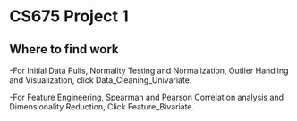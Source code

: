 # CS675 Project 1

## Where to find work

-For Initial Data Pulls, Normality Testing and Normalization, Outlier Handling and Visualization, click Data_Cleaning_Univariate.

-For Feature Engineering, Spearman and Pearson Correlation analysis and Dimensionality Reduction, Click Feature_Bivariate.
